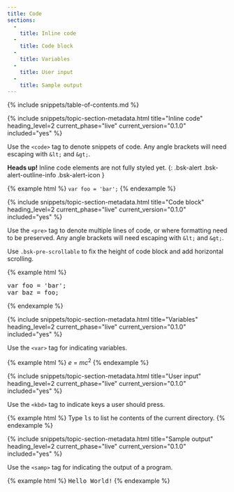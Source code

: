 ```yaml
---
title: Code
sections:
  -
    title: Inline code
  -
    title: Code block
  -
    title: Variables
  -
    title: User input
  -
    title: Sample output
---
```


{% include snippets/table-of-contents.md %}

{% include snippets/topic-section-metadata.html
  title="Inline code"
  heading_level=2
  current_phase="live"
  current_version="0.1.0"
  included="yes"
%}

Use the <code>&lt;code&gt;</code> tag to denote snippets of code.
Any angle brackets will need escaping with `&lt;` and `&gt;`.

<i class="fa fa-fw fa-info bsk-alert-icon" aria-hidden="true"></i>
**Heads up!** Inline code elements are not fully styled yet.
{: .bsk-alert .bsk-alert-outline-info .bsk-alert-icon }

{% example html %}
<code>var foo = 'bar';</code>
{% endexample %}

{% include snippets/topic-section-metadata.html
  title="Code block"
  heading_level=2
  current_phase="live"
  current_version="0.1.0"
  included="yes"
%}

Use the <code>&lt;pre&gt;</code> tag to denote multiple lines of code, or where formatting need to be preserved. Any angle brackets will need escaping with `&lt;` and `&gt;`.

Use `.bsk-pre-scrollable` to fix the height of code block and add horizontal scrolling.

{% example html %}
<pre>
var foo = 'bar';
var baz = foo;
</pre>
{% endexample %}

{% include snippets/topic-section-metadata.html
  title="Variables"
  heading_level=2
  current_phase="live"
  current_version="0.1.0"
  included="yes"
%}

Use the <code>&lt;var&gt;</code> tag for indicating variables.

{% example html %}
<var>e</var> = <var>m</var><var>c</var><sup>2</sup>
{% endexample %}

{% include snippets/topic-section-metadata.html
  title="User input"
  heading_level=2
  current_phase="live"
  current_version="0.1.0"
  included="yes"
%}

Use the <code>&lt;kbd&gt;</code> tag to indicate keys a user should press.

{% example html %}
Type <kbd>ls</kbd> to list he contents of the current directory.
{% endexample %}

{% include snippets/topic-section-metadata.html
  title="Sample output"
  heading_level=2
  current_phase="live"
  current_version="0.1.0"
  included="yes"
%}

Use the <code>&lt;samp&gt;</code> tag for indicating the output of a program.

{% example html %}
<samp>Hello World!</samp>
{% endexample %}
